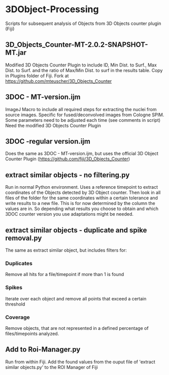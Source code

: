 # 3DObject-Processing
Scripts for subsequent analysis of Objects from 3D Objects counter plugin (Fiji)

## 3D_Objects_Counter-MT-2.0.2-SNAPSHOT-MT.jar
Modified 3D Objects Counter Plugin to include ID, Min Dist. to Surf., Max Dist. to Surf. and the ratio of Max/Min Dist. to surf in the results table. Copy in Plugins folder of Fiji. Fork at https://github.com/mteuscher/3D_Objects_Counter

## 3DOC - MT-version.ijm
ImageJ Macro to include all required steps for extracting the nuclei from source images. Specific for fused/deconvolved images from Cologne SPIM. Some parameters need to be adjusted each time (see comments in script)
Need the modified 3D Objects Counter Plugin

## 3DOC -regular version.ijm
Does the same as 3DOC - MT-version.ijm, but uses the official 3D Object Counter Plugin (https://github.com/fiji/3D_Objects_Counter)

## extract similar objects - no filtering.py
Run in normal Python environment. Uses a reference timepoint to extract coordinates of the Objects detected by 3D Object counter. Then look in all files of the folder for the same coordinates within a certain tolerance and write results to a new file. This is for now determined by the column the values are in. So depending what results you choose to obtain and which 3DOC counter version you use adaptations might be needed.

## extract similar objects - duplicate and spike removal.py
The same as extract similar object, but includes filters for:
### Duplicates
Remove all hits for a file/timepoint if more than 1 is found
### Spikes
Iterate over each object and remove all points that exceed a certain threshold
### Coverage
Remove objects, that are not represented in a defined percentage of files/timepoints analyzed.

## Add to Roi-Manager.py
Run from within Fiji. Add the found values from the ouput file of 'extract similar objects.py' to the ROI Manager of Fiji
